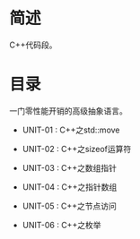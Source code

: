 # 简述

C++代码段。

# 目录

一门零性能开销的高级抽象语言。

+ UNIT-01 : C++之std::move

+ UNIT-02 : C++之sizeof运算符

+ UNIT-03 : C++之数组指针

+ UNIT-04 : C++之指针数组

+ UNIT-05 : C++之节点访问

+ UNIT-06 : C++之枚举
